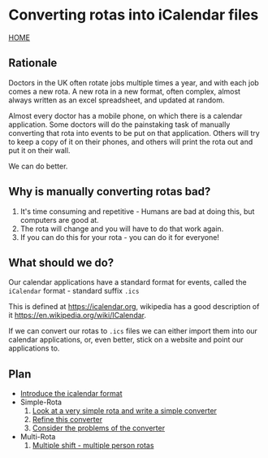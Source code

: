# Converting rotas into iCalendar files

[HOME](https://zeripath.github.io/sample-rota-converters)

## Rationale
Doctors in the UK often rotate jobs multiple times a year, and with each job comes a new rota.
A new rota in a new format, often complex, almost always written as an excel spreadsheet, and
updated at random.

Almost every doctor has a mobile phone, on which there is a calendar application. Some doctors
will do the painstaking task of manually converting that rota into events to be put on that application.
Others will try to keep a copy of it on their phones, and others will print the rota out and put
it on their wall.

We can do better.

## Why is manually converting rotas bad?

1. It's time consuming and repetitive - Humans are bad at doing this, but computers are good at.
2. The rota will change and you will have to do that work again.
3. If you can do this for your rota - you can do it for everyone!

## What should we do?

Our calendar applications have a standard format for events, called the `iCalendar` format - standard suffix `.ics`

This is defined at <https://icalendar.org>, wikipedia has a good description of it <https://en.wikipedia.org/wiki/ICalendar>.

If we can convert our rotas to `.ics` files we can either import them into our calendar applications, or, even better, stick on a website and point our applications to.

## Plan
* [Introduce the icalendar format](icalendar)
* Simple-Rota
  1. [Look at a very simple rota and write a simple converter](simple-rota/part-1)
  2. [Refine this converter](simple-rota/part-2)
  3. [Consider the problems of the converter](simple-rota/part-3)
* Multi-Rota
  1. [Multiple shift - multiple person rotas](multi-rota/part-1)
